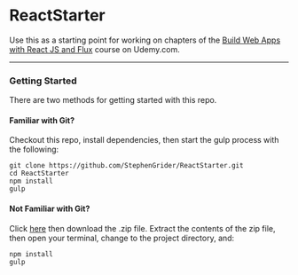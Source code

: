 ReactStarter
====

Use this as a starting point for working on chapters of the [Build Web Apps with React JS and Flux](https://www.udemy.com/learn-and-understand-reactjs/) course on Udemy.com.

---

### Getting Started

There are two methods for getting started with this repo.

#### Familiar with Git?
Checkout this repo, install dependencies, then start the gulp process with the following:

```
git clone https://github.com/StephenGrider/ReactStarter.git
cd ReactStarter
npm install
gulp
```

#### Not Familiar with Git?
Click [here](https://github.com/StephenGrider/ReactStarter/releases) then download the .zip file.  Extract the contents of the zip file, then open your terminal, change to the project directory, and:

```
npm install
gulp
```
